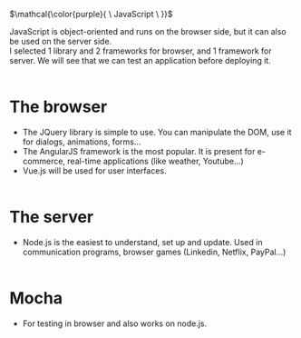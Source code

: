 $\mathcal{\color{purple}{ \ JavaScript \ }}$<br>

JavaScript is object-oriented and runs on the browser side, but it can also be used on the server side.
<br>
I selected 1 library and 2 frameworks for browser, and 1 framework for server. We will see that we can test an application before deploying it.
<br><br>

# The browser <br>

- The JQuery library is simple to use. You can manipulate the DOM, use it for dialogs, animations, forms...<br>
- The AngularJS framework is the most popular. It is present for e-commerce, real-time applications (like weather, Youtube...)<br>
- Vue.js will be used for user interfaces.
<br><br>

# The server<br>

- Node.js is the easiest to understand, set up and update. Used in communication programs, browser games (Linkedin, Netflix, PayPal...)<br><br>

# Mocha<br>

- For testing in browser and also works on node.js.
